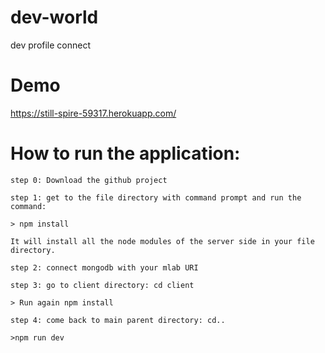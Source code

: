 # dev-world
dev profile connect
# Demo
https://still-spire-59317.herokuapp.com/
# How to run the application:

```
step 0: Download the github project

step 1: get to the file directory with command prompt and run the command:

> npm install

It will install all the node modules of the server side in your file directory.

step 2: connect mongodb with your mlab URI

step 3: go to client directory: cd client

> Run again npm install

step 4: come back to main parent directory: cd..

>npm run dev
```
